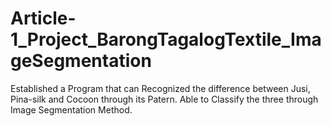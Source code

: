 # Article-1_Project_BarongTagalogTextile_ImageSegmentation
Established a Program that can Recognized the difference between Jusi, Pina-silk and Cocoon through its Patern. Able to Classify the three through Image Segmentation Method.
